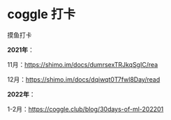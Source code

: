 
# coggle 打卡

摸鱼打卡

**2021年**：

11月：<https://shimo.im/docs/dumrsexTRJkqSgIC/rea>

12月：<https://shimo.im/docs/dqiwqt0T7fwl8Day/read>

**2022年**：

1-2月：<https://coggle.club/blog/30days-of-ml-202201>
